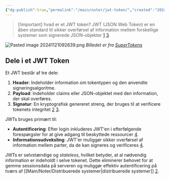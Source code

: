 ```yaml
---
{"dg-publish":true,"permalink":"/main/noter/jwt-token/","created":"2024-11-04T09:36:53.983+01:00"}
---
```


> [!important] hvad er et JWT token?
> JWT (JSON Web Token) er en åben standard til sikker overførsel af information mellem forskellige systemer som signerede JSON-objekter [1](https://workos.com/blog/json-web-tokens) [3](https://en.wikipedia.org/wiki/JSON_Web_Token).


![Pasted image 20241121092639.png](/img/user/98_Images/Pasted%20image%2020241121092639.png)
*Billedet er fra [SuperTokens](https://supertokens.com/blog/what-is-jwt)*
## Dele i et JWT Token
Et JWT består af tre dele:

1. **Header**: Indeholder information om tokentypen og den anvendte signeringsalgoritme.
2. **Payload**: Indeholder claims eller JSON-objektet med den information, der skal overføres.
3. **Signatur**: En kryptografisk genereret streng, der bruges til at verificere tokenets integritet [2](https://supertokens.com/blog/what-is-jwt) [3](https://en.wikipedia.org/wiki/JSON_Web_Token).

JWTs bruges primært til:

- **Autentificering**: Efter login inkluderes JWT'en i efterfølgende forespørgsler for at give adgang til beskyttede ressourcer [4](https://jwt.io/introduction).
- **Informationsudveksling**: JWT'er muliggør sikker overførsel af information mellem parter, da de kan signeres og verificeres [4](https://jwt.io/introduction).

JWTs er selvstændige og *stateless*, hvilket betyder, at al nødvendig information er indeholdt i selve tokenet. Dette eliminerer behovet for at gemme sessionsdata på serveren og muliggør effektiv autentificering på tværs af [[Main/Noter/Distribuerede systemer\|distribuerede systemer]] [2](https://supertokens.com/blog/what-is-jwt).